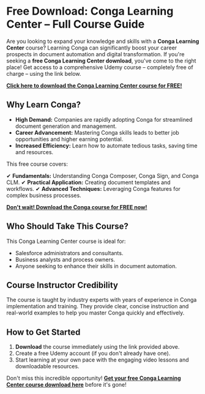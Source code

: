 # Free Download: Conga Learning Center – Full Course Guide

Are you looking to expand your knowledge and skills with a **Conga Learning Center** course? Learning Conga can significantly boost your career prospects in document automation and digital transformation. If you're seeking a **free Conga Learning Center download**, you've come to the right place! Get access to a comprehensive Udemy course – completely free of charge – using the link below.

[**Click here to download the Conga Learning Center course for FREE!**](https://udemywork.com/conga-learning-center)

## Why Learn Conga?

*   **High Demand:** Companies are rapidly adopting Conga for streamlined document generation and management.
*   **Career Advancement:** Mastering Conga skills leads to better job opportunities and higher earning potential.
*   **Increased Efficiency:** Learn how to automate tedious tasks, saving time and resources.

This free course covers:

✔ **Fundamentals:** Understanding Conga Composer, Conga Sign, and Conga CLM.
✔ **Practical Application:** Creating document templates and workflows.
✔ **Advanced Techniques:** Leveraging Conga features for complex business processes.

[**Don't wait! Download the Conga course for FREE now!**](https://udemywork.com/conga-learning-center)

## Who Should Take This Course?

This Conga Learning Center course is ideal for:

*   Salesforce administrators and consultants.
*   Business analysts and process owners.
*   Anyone seeking to enhance their skills in document automation.

## Course Instructor Credibility

The course is taught by industry experts with years of experience in Conga implementation and training. They provide clear, concise instruction and real-world examples to help you master Conga quickly and effectively.

## How to Get Started

1.  **Download** the course immediately using the link provided above.
2.  Create a free Udemy account (if you don't already have one).
3.  Start learning at your own pace with the engaging video lessons and downloadable resources.

Don't miss this incredible opportunity! **[Get your free Conga Learning Center course download here](https://udemywork.com/conga-learning-center)** before it's gone!
